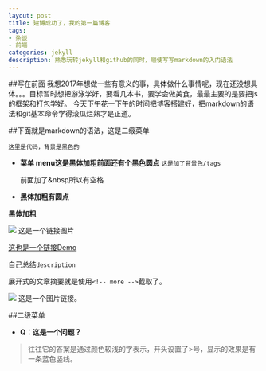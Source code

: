 ```yaml
---
layout: post
title: 建博成功了，我的第一篇博客
tags:
- 杂谈
- 前端
categories: jekyll
description: 熟悉玩转jekyll和github的同时，顺便写写markdown的入门语法
---
```

##写在前面
我想2017年想做一些有意义的事，具体做什么事情呢，现在还没想具体。。。目标暂时想把游泳学好，要看几本书，要学会做美食，最最主要的是要把js的框架和打包学好。
今天下午花一下午的时间把博客搭建好，把markdown的语法和git基本命令学得滚瓜烂熟才是正道。

##下面就是markdown的语法，这是二级菜单
<!-- more -->

```
这里是代码，背景是黑色的
```

- **菜单 menu这是黑体加粗前面还有个黑色圆点**
`这是加了背景色/tags`

&nbsp;&nbsp;&nbsp;&nbsp;&nbsp;&nbsp;前面加了&nbsp所以有空格

- **黑体加粗有圆点**

 **黑体加粗**

![](http://ww1.sinaimg.cn/large/81b78497jw1emegd6b0ytj209204pweu.jpg)  这是一个链接图片


[这也是一个链接Demo](http://wuchong.me/jacman)

自己总结`description`

展开式的文章摘要就是使用`<!-- more -->`截取了。

![](http://ww4.sinaimg.cn/large/81b78497jw1emgscr3575j2078050jrc.jpg) 这是一个图片链接。

##二级菜单
- **Q：这是一个问题？**

>往往它的答案是通过颜色较浅的字表示，开头设置了>号，显示的效果是有一条蓝色竖线。
